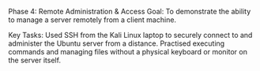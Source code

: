 Phase 4: Remote Administration & Access
Goal: To demonstrate the ability to manage a server remotely from a client machine.

Key Tasks: Used SSH from the Kali Linux laptop to securely connect to and administer the Ubuntu server from a distance. Practised executing commands and managing files without a physical keyboard or monitor on the server itself.

